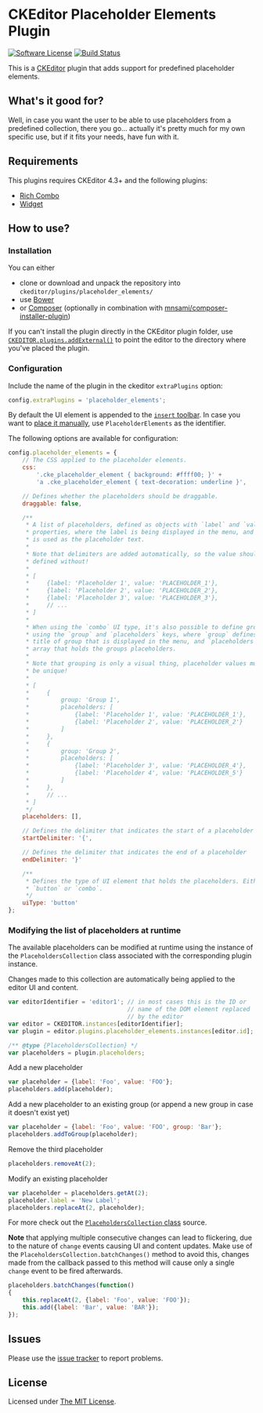 # CKEditor Placeholder Elements Plugin

[![Software License](https://img.shields.io/badge/license-MIT-brightgreen.svg?style=flat-square)](LICENSE.txt)
[![Build Status](https://img.shields.io/travis/ndm2/ckeditor-placeholder-elements/master.svg?style=flat-square)](https://travis-ci.org/ndm2/ckeditor-placeholder-elements)

This is a [CKEditor](http://ckeditor.com/) plugin that adds support for predefined placeholder elements.


## What's it good for?

Well, in case you want the user to be able to use placeholders from a predefined collection, there you go...
actually it's pretty much for my own specific use, but if it fits your needs, have fun with it.


## Requirements

This plugins requires CKEditor 4.3+ and the following plugins:

* [Rich Combo](http://ckeditor.com/addon/richcombo)
* [Widget](http://ckeditor.com/addon/widget)


## How to use?

### Installation

You can either

* clone or download and unpack the repository into `ckeditor/plugins/placeholder_elements/`
* use [Bower](http://bower.io)
* or [Composer](https://getcomposer.org) (optionally in combination with
[mnsami/composer-installer-plugin](https://github.com/mnsami/composer-installer-plugin))

If you can't install the plugin directly in the CKEditor plugin folder, use
[`CKEDITOR.plugins.addExternal()`](http://docs.ckeditor.com/#!/api/CKEDITOR.resourceManager-method-addExternal) to
point the editor to the directory where you've placed the plugin.


### Configuration

Include the name of the plugin in the ckeditor `extraPlugins` option:

```js
config.extraPlugins = 'placeholder_elements';
```

By default the UI element is appended to the [`insert` toolbar](http://docs.ckeditor.com/#!/guide/dev_toolbar).
In case you want to [place it manually](http://docs.ckeditor.com/#!/guide/dev_toolbar-section-%22item-by-item%22-configuration),
use `PlaceholderElements` as the identifier.

The following options are available for configuration:

```js
config.placeholder_elements = {
	// The CSS applied to the placeholder elements.
	css:
		'.cke_placeholder_element { background: #ffff00; }' +
		'a .cke_placeholder_element { text-decoration: underline }',

	// Defines whether the placeholders should be draggable.
	draggable: false,

	/**
	 * A list of placeholders, defined as objects with `label` and `value`
	 * properties, where the label is being displayed in the menu, and value
	 * is used as the placeholder text.
	 *
	 * Note that delimiters are added automatically, so the value should be
	 * defined without!
	 *
	 * [
	 *     {label: 'Placeholder 1', value: 'PLACEHOLDER_1'},
	 *     {label: 'Placeholder 2', value: 'PLACEHOLDER_2'},
	 *     {label: 'Placeholder 3', value: 'PLACEHOLDER_3'},
	 *     // ...
	 * ]
	 *
	 * When using the `combo` UI type, it's also possible to define groups
	 * using the `group` and `placeholders` keys, where `group` defines the
	 * title of group that is displayed in the menu, and `placeholders` is an
	 * array that holds the groups placeholders.
	 *
	 * Note that grouping is only a visual thing, placeholder values must still
	 * be unique!
	 *
	 * [
	 *     {
	 *         group: 'Group 1',
	 *         placeholders: [
	 *             {label: 'Placeholder 1', value: 'PLACEHOLDER_1'},
	 *             {label: 'Placeholder 2', value: 'PLACEHOLDER_2'}
	 *         ]
	 *     },
	 *     {
	 *         group: 'Group 2',
	 *         placeholders: [
	 *             {label: 'Placeholder 3', value: 'PLACEHOLDER_4'},
	 *             {label: 'Placeholder 4', value: 'PLACEHOLDER_5'}
	 *         ]
	 *     },
	 *     // ...
	 * ]
	 */
	placeholders: [],

	// Defines the delimiter that indicates the start of a placeholder
	startDelimiter: '{',

	// Defines the delimiter that indicates the end of a placeholder
	endDelimiter: '}'

	/**
	 * Defines the type of UI element that holds the placeholders. Either
	 * `button` or `combo`.
	 */
	uiType: 'button'
};
```


### Modifying the list of placeholders at runtime

The available placeholders can be modified at runtime using the instance of the `PlaceholdersCollection` class
associated with the corresponding plugin instance.

Changes made to this collection are automatically being applied to the editor UI and content.

```js
var editorIdentifier = 'editor1'; // in most cases this is the ID or
                                  // name of the DOM element replaced
                                  // by the editor
var editor = CKEDITOR.instances[editorIdentifier];
var plugin = editor.plugins.placeholder_elements.instances[editor.id];

/** @type {PlaceholdersCollection} */
var placeholders = plugin.placeholders;
```

Add a new placeholder
```js
var placeholder = {label: 'Foo', value: 'FOO'};
placeholders.add(placeholder);
```

Add a new placeholder to an existing group (or append a new group in case it doesn't exist yet)
```js
var placeholder = {label: 'Foo', value: 'FOO', group: 'Bar'};
placeholders.addToGroup(placeholder);
```

Remove the third placeholder
```js
placeholders.removeAt(2);
```

Modify an existing placeholder
```js
var placeholder = placeholders.getAt(2);
placeholder.label = 'New Label';
placeholders.replaceAt(2, placeholder);
```

For more check out the [`PlaceholdersCollection` class](https://github.com/ndm2/ckeditor-placeholder-elements/blob/master/plugin.js)
source.

**Note** that applying multiple consecutive changes can lead to flickering, due to the nature of `change` events causing
UI and content updates. Make use of the `PlaceholdersCollection.batchChanges()` method to avoid this, changes made from
the callback passed to this method will cause only a single `change` event to be fired afterwards.

```js
placeholders.batchChanges(function()
{
	this.replaceAt(2, {label: 'Foo', value: 'FOO'});
	this.add({label: 'Bar', value: 'BAR'});
});
```


## Issues

Please use the [issue tracker](https://github.com/ndm2/ckeditor-placeholder-elements/issues) to report problems.


## License

Licensed under [The MIT License](http://www.opensource.org/licenses/mit-license.php).